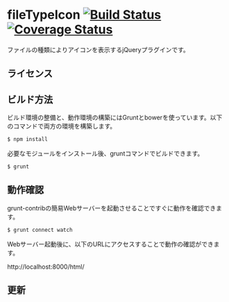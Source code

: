 # fileTypeIcon [![Build Status](https://travis-ci.org/webarata/jQuery-file-type-icon.svg)](https://travis-ci.org/webarata/jQuery-file-type-icon) [![Coverage Status](https://coveralls.io/repos/webarata/jQuery-file-type-icon/badge.svg?branch=master&service=github)](https://coveralls.io/github/webarata/jQuery-file-type-icon?branch=master)
ファイルの種類によりアイコンを表示するjQueryプラグインです。

## ライセンス

## ビルド方法

ビルド環境の整備と、動作環境の構築にはGruntとbowerを使っています。以下のコマンドで両方の環境を構築します。

```sh
$ npm install
```

必要なモジュールをインストール後、gruntコマンドでビルドできます。

```sh
$ grunt
```

## 動作確認

grunt-contribの簡易Webサーバーを起動させることですぐに動作を確認できます。

```sh
$ grunt connect watch
```

Webサーバー起動後に、以下のURLにアクセスすることで動作の確認ができます。

http://localhost:8000/html/

## 更新
